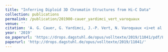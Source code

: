 ```yaml
---
title: "Inferring Diploid 3D Chromatin Structures from Hi-C Data"
collection: publications
permalink: /publication/201900-cauer_yardimci_vert_varoquaux
venue: ''
citation: 'A. G. Cauer, G. Yardimci, J.-P. Vert, N. Varoquaux <i>et al.</i>. <b>Inferring Diploid 3D Chromatin Structures from Hi-C Data</b>, <i></i> 2019'
year: '2019'
oa_paperurl: 'https://drops.dagstuhl.de/opus/volltexte/2019/11041/pdf/LIPIcs-WABI-2019-11.pdf'
paperurl: 'http://drops.dagstuhl.de/opus/volltexte/2019/11041/'
---
```

